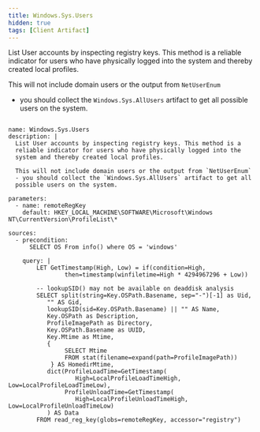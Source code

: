 ```yaml
---
title: Windows.Sys.Users
hidden: true
tags: [Client Artifact]
---
```


List User accounts by inspecting registry keys. This method is a
reliable indicator for users who have physically logged into the
system and thereby created local profiles.

This will not include domain users or the output from `NetUserEnum`
- you should collect the `Windows.Sys.AllUsers` artifact to get all
possible users on the system.


<pre><code class="language-yaml">
name: Windows.Sys.Users
description: |
  List User accounts by inspecting registry keys. This method is a
  reliable indicator for users who have physically logged into the
  system and thereby created local profiles.

  This will not include domain users or the output from `NetUserEnum`
  - you should collect the `Windows.Sys.AllUsers` artifact to get all
  possible users on the system.

parameters:
  - name: remoteRegKey
    default: HKEY_LOCAL_MACHINE\SOFTWARE\Microsoft\Windows NT\CurrentVersion\ProfileList\*

sources:
  - precondition:
      SELECT OS From info() where OS = &#x27;windows&#x27;

    query: |
        LET GetTimestamp(High, Low) = if(condition=High,
                then=timestamp(winfiletime=High * 4294967296 + Low))

        -- lookupSID() may not be available on deaddisk analysis
        SELECT split(string=Key.OSPath.Basename, sep=&quot;-&quot;)[-1] as Uid,
           &quot;&quot; AS Gid,
           lookupSID(sid=Key.OSPath.Basename) || &quot;&quot; AS Name,
           Key.OSPath as Description,
           ProfileImagePath as Directory,
           Key.OSPath.Basename as UUID,
           Key.Mtime as Mtime,
           {
                SELECT Mtime
                FROM stat(filename=expand(path=ProfileImagePath))
            } AS HomedirMtime,
           dict(ProfileLoadTime=GetTimestamp(
                   High=LocalProfileLoadTimeHigh, Low=LocalProfileLoadTimeLow),
                ProfileUnloadTime=GetTimestamp(
                   High=LocalProfileUnloadTimeHigh, Low=LocalProfileUnloadTimeLow)
           ) AS Data
        FROM read_reg_key(globs=remoteRegKey, accessor=&quot;registry&quot;)

</code></pre>

